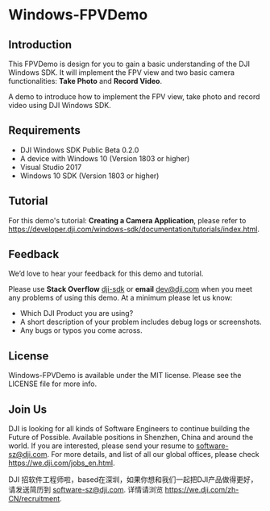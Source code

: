 # Windows-FPVDemo

## Introduction

This FPVDemo is design for you to gain a basic understanding of the DJI Windows SDK. It will implement the FPV view and two basic camera functionalities: **Take Photo** and **Record Video**.

A demo to introduce how to implement the FPV view, take photo and record video using DJI Windows SDK.

## Requirements

 - DJI Windows SDK Public Beta 0.2.0
 - A device with Windows 10 (Version 1803 or higher)
 - Visual Studio 2017
 - Windows 10 SDK (Version 1803 or higher)

## Tutorial

For this demo's tutorial: **Creating a Camera Application**, please refer to <https://developer.dji.com/windows-sdk/documentation/tutorials/index.html>.

## Feedback

We’d love to hear your feedback for this demo and tutorial.

Please use **Stack Overflow** [dji-sdk](https://stackoverflow.com/questions/tagged/dji-sdk) or **email** [dev@dji.com](dev@dji.com) when you meet any problems of using this demo. At a minimum please let us know:

* Which DJI Product you are using?
* A short description of your problem includes debug logs or screenshots.
* Any bugs or typos you come across.

## License

Windows-FPVDemo is available under the MIT license. Please see the LICENSE file for more info.

## Join Us

DJI is looking for all kinds of Software Engineers to continue building the Future of Possible. Available positions in Shenzhen, China and around the world. If you are interested, please send your resume to <software-sz@dji.com>. For more details, and list of all our global offices, please check <https://we.dji.com/jobs_en.html>.

DJI 招软件工程师啦，based在深圳，如果你想和我们一起把DJI产品做得更好，请发送简历到 <software-sz@dji.com>.  详情请浏览 <https://we.dji.com/zh-CN/recruitment>.